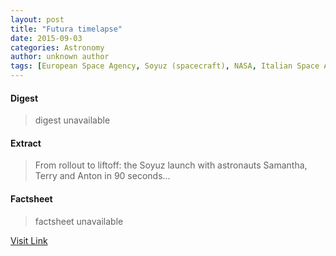 ```yaml
---
layout: post
title: "Futura timelapse"
date: 2015-09-03
categories: Astronomy
author: unknown author
tags: [European Space Agency, Soyuz (spacecraft), NASA, Italian Space Agency, Samantha Cristoforetti, Space agencies, Spacecraft, Astronautics, Flight, Spaceflight technologies, Space exploration, Space programs, Aerospace engineering, Human spaceflight programs, Government programs, Spaceflight, Manned spacecraft, Aerospace, Space-based economy, Spaceflight timelines, Space program of Russia, Space industry, Human spaceflight, Outer space, Space missions, Aerospace agencies, Human spaceflights, Scientific exploration, Space traffic management, Featured]
---
```



#### Digest
>digest unavailable

#### Extract
>From rollout to liftoff: the Soyuz launch with astronauts Samantha, Terry and Anton in 90 seconds...

#### Factsheet
>factsheet unavailable

[Visit Link](http://www.esa.int/ESA_Multimedia/Videos/2014/12/Soyuz_TMA-15M_spacecraft_transfer_and_liftoff)


